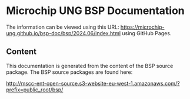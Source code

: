 # Microchip UNG BSP Documentation

The information can be viewed using this URL:
https://microchip-ung.github.io/bsp-doc/bsp/2024.06/index.html using GitHub Pages.

## Content

This documentation is generated from the content of the BSP source package.
The BSP source packages are found here:

http://mscc-ent-open-source.s3-website-eu-west-1.amazonaws.com/?prefix=public_root/bsp/

